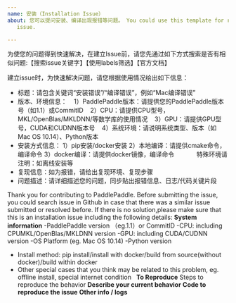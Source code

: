```yaml
---
name: 安装（Installation Issue）
about: 您可以提问安装、编译出现报错等问题。 You could use this template for reporting an installation
   issue.

---
```


为使您的问题得到快速解决，在建立Issue前，请您先通过如下方式搜索是否有相似问题:【搜索issue关键字】【使用labels筛选】【官方文档】

建立issue时，为快速解决问题，请您根据使用情况给出如下信息：
- 标题：请包含关键词“安装错误”/“编译错误”，例如“Mac编译错误”
- 版本、环境信息：
    1）PaddlePaddle版本：请提供您的PaddlePaddle版本号（如1.1）或CommitID
    2）CPU：请提供CPU型号，MKL/OpenBlas/MKLDNN/等数学库的使用情况
    3）GPU：请提供GPU型号，CUDA和CUDNN版本号
    4）系统环境：请说明系统类型、版本（如Mac OS 10.14）、Python版本
- 安装方式信息：
1）pip安装/docker安装
2）本地编译：请提供cmake命令，编译命令
3）docker编译：请提供docker镜像，编译命令            
  特殊环境请注明：如离线安装等
- 复现信息：如为报错，请给出复现环境、复现步骤
- 问题描述：请详细描述您的问题，同步贴出报错信息、日志/代码关键片段

Thank you for contributing to PaddlePaddle.
Before submitting the issue, you could search issue in Github in case that there was a similar issue submitted or resolved before.
If there is no solution,please make sure that this is an installation issue including the following details:
**System information**
-PaddlePaddle version （eg.1.1）or CommitID
-CPU: including CPUMKL/OpenBlas/MKLDNN version
-GPU: including CUDA/CUDNN version
-OS Platform (eg. Mac OS 10.14)
-Python version
- Install method: pip install/install with docker/build from source(without docker)/build within docker
- Other special cases that you think may be related to this problem, eg. offline install, special internet condition   
**To Reproduce**
Steps to reproduce the behavior
**Describe your current behavior**
**Code to reproduce the issue**
**Other info / logs**
